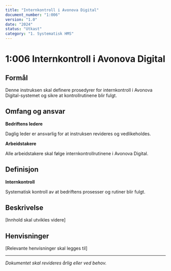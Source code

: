 ```yaml
---
title: "Internkontroll i Avonova Digital"
document_number: "1:006"
version: "1.0"
date: "2024"
status: "Utkast"
category: "1. Systematisk HMS"
---
```


# 1:006 Internkontroll i Avonova Digital

## Formål

Denne instruksen skal definere prosedyrer for internkontroll i Avonova Digital-systemet og sikre at kontrollrutinene blir fulgt.

## Omfang og ansvar

**Bedriftens ledere**

Daglig leder er ansvarlig for at instruksen revideres og vedlikeholdes.

**Arbeidstakere**

Alle arbeidstakere skal følge internkontrollrutinene i Avonova Digital.

## Definisjon

**Internkontroll**

Systematisk kontroll av at bedriftens prosesser og rutiner blir fulgt.

## Beskrivelse

[Innhold skal utvikles videre]

## Henvisninger

[Relevante henvisninger skal legges til]

---

*Dokumentet skal revideres årlig eller ved behov.*
